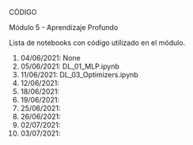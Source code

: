 CÓDIGO

Módulo 5 - Aprendizaje Profundo

Lista de notebooks con código utilizado en el módulo.


 1) 04/06/2021: None
 2) 05/06/2021: DL_01_MLP.ipynb
 3) 11/06/2021: DL_03_Optimizers.ipynb
 4) 12/06/2021: 
 5) 18/06/2021: 
 6) 19/06/2021: 
 7) 25/06/2021: 
 8) 26/06/2021: 
 9) 02/07/2021: 
10) 03/07/2021: 
